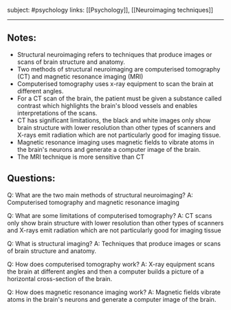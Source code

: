 subject: #psychology 
links: [[Psychology]], [[Neuroimaging techniques]]

---

## Notes:
- Structural neuroimaging refers to techniques that produce images or scans of brain structure and anatomy.
- Two methods of structural neuroimaging are computerised tomography (CT) and magnetic resonance imaging (MRI)
- Computerised tomography uses x-ray equipment to scan the brain at different angles.
- For a CT scan of the brain, the patient must be given a substance called contrast which highlights the brain's blood vessels and enables interpretations of the scans.
- CT has significant limitations, the black and white images only show brain structure with lower resolution than other types of scanners and X-rays emit radiation which are not particularly good for imaging tissue.
- Magnetic resonance imaging uses magnetic fields to vibrate atoms in the brain's neurons and generate a computer image of the brain.
- The MRI technique is more sensitive than CT


## Questions:
Q: What are the two main methods of structural neuroimaging?
A: Computerised tomography and magnetic resonance imaging
<!--ID: 1624005773192-->


Q: What are some limitations of computerised tomography?
A: CT scans only show brain structure with lower resolution than other types of scanners and X-rays emit radiation which are not particularly good for imaging tissue
<!--ID: 1624005773281-->


Q: What is structural imaging?
A: Techniques that produce images or scans of brain structure and anatomy.
<!--ID: 1624005773359-->


Q: How does computerised tomography work?
A: X-ray equipment scans the brain at different angles and then a computer builds a picture of a horizontal cross-section of the brain.
<!--ID: 1624005773426-->


Q: How does magnetic resonance imaging work?
A: Magnetic fields vibrate atoms in the brain's neurons and generate a computer image of the brain.
<!--ID: 1624005773503-->


